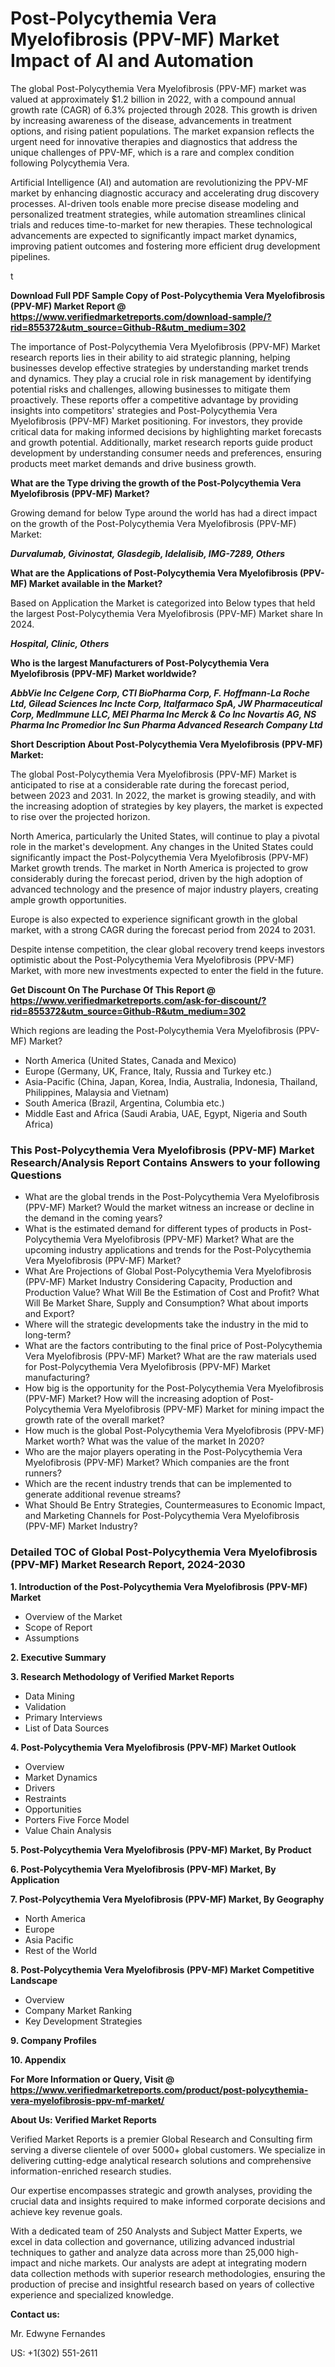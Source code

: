 <meta name="title" content="Global Post-Polycythemia Vera Myelofibrosis (PPV-MF) Market Impact of AI and Automation"><meta name="description" content="The global Post-Polycythemia Vera Myelofibrosis (PPV-MF) market was valued at approximately $1.2 billion in 2022, with a compound annual growth rate (CAGR) of 6.3% pro"><meta name="title" content="Post-Polycythemia Vera Myelofibrosis (PPV-MF) Market Size, Share, Scope, Trends, Growth, Opportunities, Analysis, Forecast"><h1>Post-Polycythemia Vera Myelofibrosis (PPV-MF) Market Impact of AI and Automation</h1><p>The global Post-Polycythemia Vera Myelofibrosis (PPV-MF) market was valued at approximately $1.2 billion in 2022, with a compound annual growth rate (CAGR) of 6.3% projected through 2028. This growth is driven by increasing awareness of the disease, advancements in treatment options, and rising patient populations. The market expansion reflects the urgent need for innovative therapies and diagnostics that address the unique challenges of PPV-MF, which is a rare and complex condition following Polycythemia Vera.</p><p>Artificial Intelligence (AI) and automation are revolutionizing the PPV-MF market by enhancing diagnostic accuracy and accelerating drug discovery processes. AI-driven tools enable more precise disease modeling and personalized treatment strategies, while automation streamlines clinical trials and reduces time-to-market for new therapies. These technological advancements are expected to significantly impact market dynamics, improving patient outcomes and fostering more efficient drug development pipelines.</p>t</p><p id="" class=""><strong>Download Full PDF Sample Copy of Post-Polycythemia Vera Myelofibrosis (PPV-MF) Market Report @ <a href="https://www.verifiedmarketreports.com/download-sample/?rid=855372&utm_source=Github-R&utm_medium=302" target="_blank">https://www.verifiedmarketreports.com/download-sample/?rid=855372&utm_source=Github-R&utm_medium=302</a></strong></p><p>The importance of&nbsp;Post-Polycythemia Vera Myelofibrosis (PPV-MF) Market research reports lies in their ability to aid strategic planning, helping businesses develop effective strategies by understanding market trends and dynamics. They play a crucial role in risk management by identifying potential risks and challenges, allowing businesses to mitigate them proactively. These reports offer a competitive advantage by providing insights into competitors' strategies and Post-Polycythemia Vera Myelofibrosis (PPV-MF) Market positioning. For investors, they provide critical data for making informed decisions by highlighting market forecasts and growth potential. Additionally, market research reports guide product development by understanding consumer needs and preferences, ensuring products meet market demands and drive business growth.</p><p><strong>What are the&nbsp;Type driving the growth of the Post-Polycythemia Vera Myelofibrosis (PPV-MF) Market?</strong></p><p id="" class="">Growing demand for below Type around the world has had a direct impact on the growth of the Post-Polycythemia Vera Myelofibrosis (PPV-MF) Market:</p><em><strong>Durvalumab, Givinostat, Glasdegib, Idelalisib, IMG-7289, Others</strong></em></p><strong>What are the&nbsp;Applications&nbsp;of Post-Polycythemia Vera Myelofibrosis (PPV-MF) Market available in the Market?</strong></p><p id="" class="">Based on Application the Market is categorized into Below types that held the largest Post-Polycythemia Vera Myelofibrosis (PPV-MF) Market share In 2024.</p><em><strong>Hospital, Clinic, Others</strong></em></p><strong>Who is the largest Manufacturers of Post-Polycythemia Vera Myelofibrosis (PPV-MF) Market worldwide?</strong></p><p><em><strong>AbbVie Inc Celgene Corp, CTI BioPharma Corp, F. Hoffmann-La Roche Ltd, Gilead Sciences Inc Incte Corp, Italfarmaco SpA, JW Pharmaceutical Corp, MedImmune LLC, MEI Pharma Inc Merck & Co Inc Novartis AG, NS Pharma Inc Promedior Inc Sun Pharma Advanced Research Company Ltd</strong></em></p><p id="" class=""><strong>Short Description About Post-Polycythemia Vera Myelofibrosis (PPV-MF) Market:</strong></p><p>The global Post-Polycythemia Vera Myelofibrosis (PPV-MF) Market is anticipated to rise at a considerable rate during the forecast period, between 2023 and 2031. In 2022, the market is growing steadily, and with the increasing adoption of strategies by key players, the market is expected to rise over the projected horizon.</p><p>North America, particularly the United States, will continue to play a pivotal role in the market's development. Any changes in the United States could significantly impact the Post-Polycythemia Vera Myelofibrosis (PPV-MF) Market growth trends. The market in North America is projected to grow considerably during the forecast period, driven by the high adoption of advanced technology and the presence of major industry players, creating ample growth opportunities.</p><p>Europe is also expected to experience significant growth in the global market, with a strong CAGR during the forecast period from 2024 to 2031.</p><p>Despite intense competition, the clear global recovery trend keeps investors optimistic about the Post-Polycythemia Vera Myelofibrosis (PPV-MF) Market, with more new investments expected to enter the field in the future.</p><p id="" class=""><strong>Get Discount On The Purchase Of This Report @ <a href="https://www.verifiedmarketreports.com/ask-for-discount/?rid=855372&utm_source=Github-R&utm_medium=302" target="_blank">https://www.verifiedmarketreports.com/ask-for-discount/?rid=855372&utm_source=Github-R&utm_medium=302</a></strong></p>Which regions are leading the Post-Polycythemia Vera Myelofibrosis (PPV-MF) Market?</p><ul><li>North America (United States, Canada and Mexico)</li><li>Europe (Germany, UK, France, Italy, Russia and Turkey etc.)</li><li>Asia-Pacific (China, Japan, Korea, India, Australia, Indonesia, Thailand, Philippines, Malaysia and Vietnam)</li><li>South America (Brazil, Argentina, Columbia etc.)</li><li>Middle East and Africa (Saudi Arabia, UAE, Egypt, Nigeria and South Africa)</li></ul><h3 id="" class="">This Post-Polycythemia Vera Myelofibrosis (PPV-MF) Market Research/Analysis Report Contains Answers to your following Questions</h3><ul><li>What are the global trends in the Post-Polycythemia Vera Myelofibrosis (PPV-MF) Market? Would the market witness an increase or decline in the demand in the coming years?</li><li>What is the estimated demand for different types of products in Post-Polycythemia Vera Myelofibrosis (PPV-MF) Market? What are the upcoming industry applications and trends for the Post-Polycythemia Vera Myelofibrosis (PPV-MF) Market?</li><li>What Are Projections of Global Post-Polycythemia Vera Myelofibrosis (PPV-MF) Market Industry Considering Capacity, Production and Production Value? What Will Be the Estimation of Cost and Profit? What Will Be Market Share, Supply and Consumption? What about imports and Export?</li><li>Where will the strategic developments take the industry in the mid to long-term?</li><li>What are the factors contributing to the final price of Post-Polycythemia Vera Myelofibrosis (PPV-MF) Market? What are the raw materials used for Post-Polycythemia Vera Myelofibrosis (PPV-MF) Market manufacturing?</li><li>How big is the opportunity for the Post-Polycythemia Vera Myelofibrosis (PPV-MF) Market? How will the increasing adoption of Post-Polycythemia Vera Myelofibrosis (PPV-MF) Market for mining impact the growth rate of the overall market?</li><li>How much is the global Post-Polycythemia Vera Myelofibrosis (PPV-MF) Market worth? What was the value of the market In 2020?</li><li>Who are the major players operating in the Post-Polycythemia Vera Myelofibrosis (PPV-MF) Market? Which companies are the front runners?</li><li>Which are the recent industry trends that can be implemented to generate additional revenue streams?</li><li>What Should Be Entry Strategies, Countermeasures to Economic Impact, and Marketing Channels for Post-Polycythemia Vera Myelofibrosis (PPV-MF) Market Industry?</li></ul><h3 id="" class="">Detailed TOC of Global Post-Polycythemia Vera Myelofibrosis (PPV-MF) Market Research Report, 2024-2030</h3><p id="" class=""><strong>1. Introduction of the Post-Polycythemia Vera Myelofibrosis (PPV-MF) Market</strong></p><ul><li>Overview of the Market</li><li>Scope of Report</li><li>Assumptions</li></ul><p id="" class=""><strong>2. Executive Summary</strong></p><p id="" class=""><strong>3. Research Methodology of Verified Market Reports</strong></p><ul><li>Data Mining</li><li>Validation</li><li>Primary Interviews</li><li>List of Data Sources</li></ul><p id="" class=""><strong>4. Post-Polycythemia Vera Myelofibrosis (PPV-MF) Market Outlook</strong></p><ul><li>Overview</li><li>Market Dynamics</li><li>Drivers</li><li>Restraints</li><li>Opportunities</li><li>Porters Five Force Model</li><li>Value Chain Analysis</li></ul><p id="" class=""><strong>5. Post-Polycythemia Vera Myelofibrosis (PPV-MF) Market, By Product</strong></p><p id="" class=""><strong>6. Post-Polycythemia Vera Myelofibrosis (PPV-MF) Market, By Application</strong></p><p id="" class=""><strong>7. Post-Polycythemia Vera Myelofibrosis (PPV-MF) Market, By Geography</strong></p><ul><li>North America</li><li>Europe</li><li>Asia Pacific</li><li>Rest of the World</li></ul><p id="" class=""><strong>8. Post-Polycythemia Vera Myelofibrosis (PPV-MF) Market Competitive Landscape</strong></p><ul><li>Overview</li><li>Company Market Ranking</li><li>Key Development Strategies</li></ul><p id="" class=""><strong>9. Company Profiles</strong></p><p id="" class=""><strong>10. Appendix</strong></p><p id="" class=""><strong>For More Information or Query, Visit @ <a href="https://www.verifiedmarketreports.com/product/post-polycythemia-vera-myelofibrosis-ppv-mf-market/" target="_blank">https://www.verifiedmarketreports.com/product/post-polycythemia-vera-myelofibrosis-ppv-mf-market/</a></strong></p><p id="" class=""><strong>About Us: Verified Market Reports</strong></p><p id="" class="">Verified Market Reports is a premier Global Research and Consulting firm serving a diverse clientele of over 5000+ global customers. We specialize in delivering cutting-edge analytical research solutions and comprehensive information-enriched research studies.</p><p id="" class="">Our expertise encompasses strategic and growth analyses, providing the crucial data and insights required to make informed corporate decisions and achieve key revenue goals.</p><p id="" class="">With a dedicated team of 250 Analysts and Subject Matter Experts, we excel in data collection and governance, utilizing advanced industrial techniques to gather and analyze data across more than 25,000 high-impact and niche markets. Our analysts are adept at integrating modern data collection methods with superior research methodologies, ensuring the production of precise and insightful research based on years of collective experience and specialized knowledge.</p><p id="" class=""><strong>Contact us:</strong></p><p id="" class="">Mr. Edwyne Fernandes</p><p id="" class="">US: +1(302) 551-2611</p>